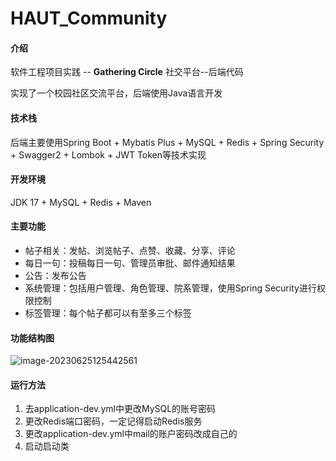 # HAUT_Community

#### 介绍

软件工程项目实践 -- **Gathering Circle** 社交平台--后端代码

实现了一个校园社区交流平台，后端使用Java语言开发

#### 技术栈

后端主要使用Spring Boot + Mybatis Plus + MySQL + Redis + Spring Security + Swagger2 + Lombok + JWT Token等技术实现

#### 开发环境

JDK 17 + MySQL + Redis + Maven

#### 主要功能

- 帖子相关：发帖、浏览帖子、点赞、收藏、分享、评论
- 每日一句：投稿每日一句、管理员审批、邮件通知结果
- 公告：发布公告
- 系统管理：包括用户管理、角色管理、院系管理，使用Spring Security进行权限控制
- 标签管理：每个帖子都可以有至多三个标签

#### 功能结构图

![image-20230625125442561](C:\Users\LiYH\AppData\Roaming\Typora\typora-user-images\image-20230625125442561.png)

#### 运行方法

1. 去application-dev.yml中更改MySQL的账号密码
2. 更改Redis端口密码，一定记得启动Redis服务
3. 更改application-dev.yml中mail的账户密码改成自己的
4. 启动启动类
